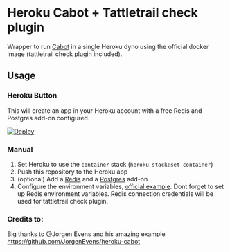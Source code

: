 # Heroku Cabot + Tattletrail check plugin

Wrapper to run [Cabot](https://cabotapp.com) in a single Heroku dyno using the official docker image (tattletrail check plugin included).

## Usage

### Heroku Button

This will create an app in your Heroku account with a free Redis and Postgres add-on configured.

[![Deploy](https://www.herokucdn.com/deploy/button.svg)](https://heroku.com/deploy)

### Manual

1. Set Heroku to use the `container` stack (`heroku stack:set container`)
2. Push this repository to the Heroku app
3. (optional) Add a [Redis](https://elements.heroku.com/addons/heroku-redis) and a [Postgres](https://elements.heroku.com/addons/heroku-postgresql) add-on
4. Configure the environment variables, [official example](https://github.com/arachnys/cabot/blob/master/conf/production.env.example). Dont forget to set up Redis environment
variables. Redis connection credentials will be used for tattletrail check plugin.


### Credits to:

Big thanks to @Jorgen Evens and his amazing example https://github.com/JorgenEvens/heroku-cabot
